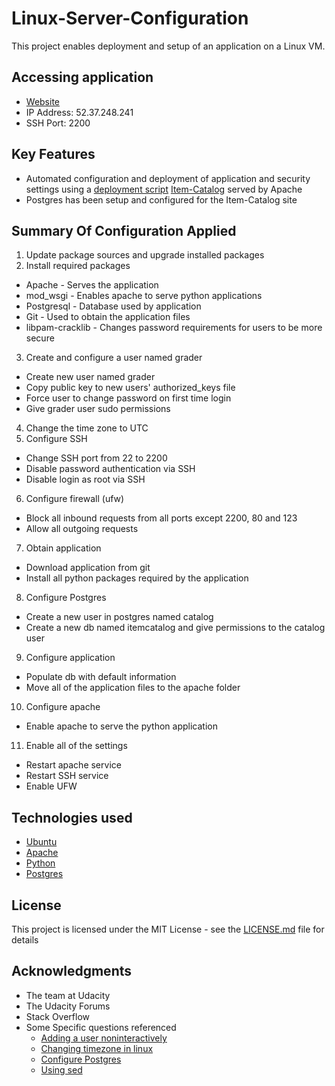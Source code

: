 # Linux-Server-Configuration

This project enables deployment and setup of an application on a Linux VM.  

## Accessing application
* [Website](http://ec2-52-37-248-241.us-west-2.compute.amazonaws.com/)
* IP Address: 52.37.248.241
* SSH Port: 2200

## Key Features
* Automated configuration and deployment of application and security settings using a [deployment script](deployment.sh) [Item-Catalog](https://github.com/kevinbaijnath/Item-Catalog/tree/linuxserver) served by Apache
* Postgres has been setup and configured for the Item-Catalog site

## Summary Of Configuration Applied
1. Update package sources and upgrade installed packages
2. Install required packages
  * Apache - Serves the application
  * mod_wsgi - Enables apache to serve python applications
  * Postgresql - Database used by application
  * Git - Used to obtain the application files
  * libpam-cracklib - Changes password requirements for users to be more secure
3. Create and configure a user named grader
  * Create new user named grader
  * Copy public key to new users' authorized_keys file
  * Force user to change password on first time login
  * Give grader user sudo permissions
4. Change the time zone to UTC
5. Configure SSH
  * Change SSH port from 22 to 2200
  * Disable password authentication via SSH
  * Disable login as root via SSH
6. Configure firewall (ufw)
  * Block all inbound requests from all ports except 2200, 80 and 123
  * Allow all outgoing requests
7. Obtain application
  * Download application from git
  * Install all python packages required by the application
8. Configure Postgres
  * Create a new user in postgres named catalog
  * Create a new db named itemcatalog and give permissions to the catalog user
9. Configure application
  * Populate db with default information
  * Move all of the application files to the apache folder
10. Configure apache
  * Enable apache to serve the python application
11. Enable all of the settings
  * Restart apache service
  * Restart SSH service
  * Enable UFW

## Technologies used
* [Ubuntu](https://www.ubuntu.com/)
* [Apache](https://httpd.apache.org/)
* [Python](https://www.python.org/)
* [Postgres](https://www.postgresql.org/)

## License

This project is licensed under the MIT License - see the [LICENSE.md](LICENSE) file for details

## Acknowledgments

* The team at Udacity
* The Udacity Forums
* Stack Overflow
* Some Specific questions referenced
  * [Adding a user noninteractively](https://askubuntu.com/questions/94060/run-adduser-non-interactively)
  * [Changing timezone in linux](https://unix.stackexchange.com/questions/110522/timezone-setting-in-linux)
  * [Configure Postgres](https://help.ubuntu.com/community/PostgreSQL)
  * [Using sed](https://stackoverflow.com/questions/11694980/using-sed-insert-a-line-below-or-above-the-pattern)
